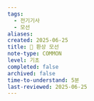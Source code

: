 ```yaml
---
tags:
  - 전기기사
  - 모선
aliases: 
created: 2025-06-25
title: 📝 환상 모선
note-type: COMMON
level: 기초
completed: false
archived: false
time-to-understand: 5분
last-reviewed: 2025-06-25
---
```



